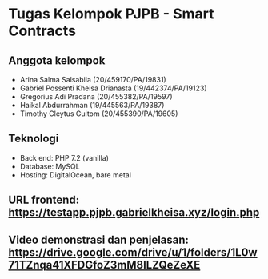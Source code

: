 <h1>Tugas Kelompok PJPB - Smart Contracts</h1>

<h2>Anggota kelompok</h2>

<ul>
  <li>Arina Salma Salsabila (20/459170/PA/19831)</li>
  <li>Gabriel Possenti Kheisa Drianasta (19/442374/PA/19123)</li>
  <li>Gregorius Adi Pradana (20/455382/PA/19597)</li>
  <li>Haikal Abdurrahman (19/445563/PA/19387)</li>
  <li>Timothy Cleytus Gultom (20/455390/PA/19605)</li>
</ul>

<h2>Teknologi</h2>

<ul>
  <li>Back end: PHP 7.2 (vanilla)</li>
  <li>Database: MySQL</li>
  <li>Hosting: DigitalOcean, bare metal</li>
</ul>


<h2>URL frontend: <a href="https://testapp.pjpb.gabrielkheisa.xyz/login.php">https://testapp.pjpb.gabrielkheisa.xyz/login.php</a></h2>

<h2>Video demonstrasi dan penjelasan: <a href="https://drive.google.com/drive/u/1/folders/1L0w71TZnqa41XFDGfoZ3mM8ILZQeZeXE">https://drive.google.com/drive/u/1/folders/1L0w71TZnqa41XFDGfoZ3mM8ILZQeZeXE</a></h2>




